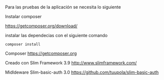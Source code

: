 Para las pruebas de la aplicación se necesita lo siguiente

Instalar composer

https://getcomposer.org/download/

instalar las dependecias con el siguiente comando

`` composer install  ``



Composer 
https://getcomposer.org

Creado con Slim Framework 3.9
http://www.slimframework.com/


 
Midldeware 
Slim-basic-auth 3.0
https://github.com/tuupola/slim-basic-auth

 
